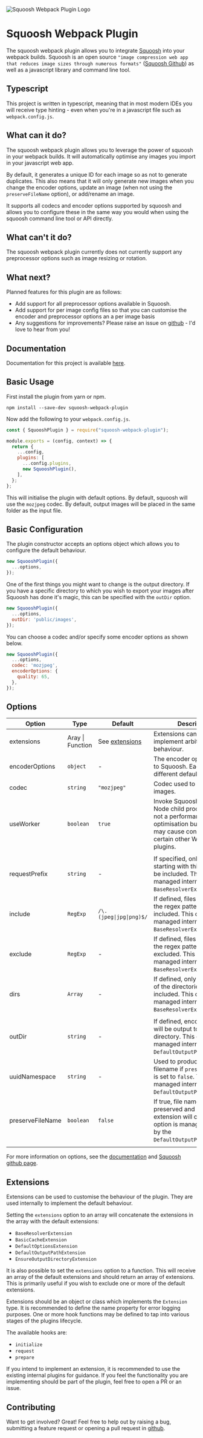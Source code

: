 ![Squoosh Webpack Plugin Logo](https://raw.githubusercontent.com/bcheidemann/squoosh-webpack-plugin/master/logo/favicons/android-chrome-192x192.png)

# Squoosh Webpack Plugin

The squoosh webpack plugin allows you to integrate [Squoosh](https://squoosh.app/) into your webpack builds. Squoosh is an open source `"image compression web app that reduces image sizes through numerous formats"` ([Squoosh Github](https://github.com/GoogleChromeLabs/squoosh)) as well as a javascript library and command line tool.

## Typescript

This project is written in typescript, meaning that in most modern IDEs you will receive type hinting - even when you're in a javascript file such as `webpack.config.js`.

## What can it do?

The squoosh webpack plugin allows you to leverage the power of squoosh in your webpack builds. It will automatically optimise any images you import in your javascript web app.

By default, it generates a unique ID for each image so as not to generate duplicates. This also means that it will only generate new images when you change the encoder options, update an image (when not using the `preserveFileName` option), or add/rename an image.

It supports all codecs and encoder options supported by squoosh and allows you to configure these in the same way you would when using the squoosh command line tool or API directly.

## What can't it do?

The squoosh webpack plugin currently does not currently support any preprocessor options such as image resizing or rotation.

## What next?

Planned features for this plugin are as follows:

- Add support for all preprocessor options available in Squoosh.
- Add support for per image config files so that you can customise the encoder and preprocessor options an a per image basis
- Any suggestions for improvements? Please raise an issue on [github](https://github.com/bcheidemann/squoosh-webpack-plugin) - I'd love to hear from you!

## Documentation

Documentation for this project is available [here](https://squoosh-webpack-plugin.info/).

## Basic Usage

First install the plugin from yarn or npm.

```
npm install --save-dev squoosh-webpack-plugin
```

Now add the following to your `webpack.config.js`.

```javascript
const { SquooshPlugin } = require("squoosh-webpack-plugin");

module.exports = (config, context) => {
  return {
    ...config,
    plugins: [
      ...config.plugins,
      new SquooshPlugin(),
    ],
  };
};
```

This will initialise the plugin with default options. By default, squoosh will use the `mozjpeg` codec. By default, output images will be placed in the same folder as the input file.

## Basic Configuration

The plugin constructor accepts an options object which allows you to configure the default behaviour.

```javascript
new SquooshPlugin({
  ...options,
});
```

One of the first things you might want to change is the output directory. If you have a specific directory to which you wish to export your images after Squoosh has done it's magic, this can be specified with the `outDir` option.

```javascript
new SquooshPlugin({
  ...options,
  outDir: 'public/images',
});
```

You can choose a codec and/or specify some encoder options as shown below.

```javascript
new SquooshPlugin({
  ...options,
  codec: 'mozjpeg',
  encoderOptions: {
    quality: 65,
  },
});
```

## Options

| Option | Type | Default | Description |
| - | - | - | - |
| extensions | Aray \| Function | See [extensions](#extensions) | Extensions can be used to implement arbitrary custom behaviour. |
| encoderOptions | `object` | - | The encoder options passed to Squoosh. Each codec has different default options. |
| codec | `string` | `"mozjpeg"` | Codec used to encode images. |
| useWorker | `boolean` | `true` | Invoke Squoosh from a Node child process. This is not a performance optimisation but disabling it may cause conflicts with certain other Webpack plugins. |
| | | | |
| requestPrefix | `string` | - | If specified, only files starting with this prefix will be included. This option is managed internally by the `BaseResolverExtension`. |
| include | `RegExp` | `/\.(jpeg\|jpg\|png)$/` | If defined, files which match the regex pattern will be included. This option is managed internally by the `BaseResolverExtension`. |
| exclude | `RegExp` | - | If defined, files which match the regex pattern will be excluded. This option is managed internally by the `BaseResolverExtension`. |
| dirs | `Array` | - | If defined, only files in one of the directories will be included. This option is managed internally by the `BaseResolverExtension`. |
|  |  |  |  |
| outDir | `string` | - | If defined, encoded images will be output to this directory. This option is managed internally by the `DefaultOutputPathExtension`. |
| uuidNamespace | `string` | - | Used to produce a unique filename if `preserveFileName` is set to `false`. This option is managed internally by the `DefaultOutputPathExtension`. |
| preserveFileName | `boolean` | `false` | If true, file names will be preserved and only the extension will change. This option is managed internally by the `DefaultOutputPathExtension`. |
|  |  |  |  |


For more information on options, see the [documentation](https://squoosh-webpack-plugin.info/) and [Squoosh github page](https://github.com/GoogleChromeLabs/squoosh).

## Extensions

Extensions can be used to customise the behaviour of the plugin. They are used internally to implement the default behaviour.

Setting the `extensions` option to an array will concatenate the extensions in the array with the default extensions:

 - `BaseResolverExtension`
 - `BasicCacheExtension`
 - `DefaultOptionsExtension`
 - `DefaultOutputPathExtension`
 - `EnsureOutputDirectoryExtension`

It is also possible to set the `extensions` option to a function. This will receive an array of the default extensions and should return an array of extensions. This is primarily useful if you wish to exclude one or more of the default extensions.

Extensions should be an object or class which implements the `Extension` type. It is recommended to define the name property for error logging purposes. One or more hook functions may be defined to tap into various stages of the plugins lifecycle.

The available hooks are:

 - `initialize`
 - `request`
 - `prepare`

If you intend to implement an extension, it is recommended to use the existing internal plugins for guidance. If you feel the functionality you are implementing should be part of the plugin, feel free to open a PR or an issue.

## Contributing

Want to get involved? Great! Feel free to help out by raising a bug, submitting a feature request or opening a pull request in [github](https://github.com/bcheidemann/squoosh-webpack-plugin).
